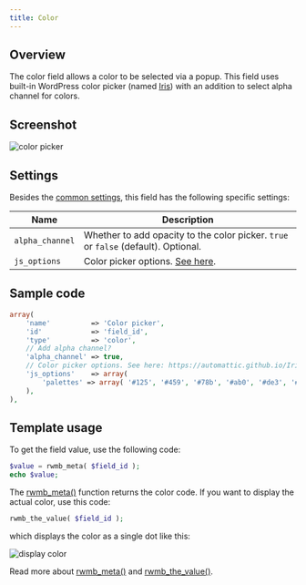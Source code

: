 ```yaml
---
title: Color
---
```


## Overview

The color field allows a color to be selected via a popup. This field uses built-in WordPress color picker (named [Iris](https://automattic.github.io/Iris/)) with an addition to select alpha channel for colors.

## Screenshot

![color picker](https://i.imgur.com/a8IFYvx.png)

## Settings

Besides the [common settings](/fields/), this field has the following specific settings:

Name | Description
--- | ---
`alpha_channel` | Whether to add opacity to the color picker. `true` or `false` (default). Optional.
`js_options` | Color picker options. [See here](https://automattic.github.io/Iris/).

## Sample code

```php
array(
    'name'          => 'Color picker',
    'id'            => 'field_id',
    'type'          => 'color',
    // Add alpha channel?
    'alpha_channel' => true,
    // Color picker options. See here: https://automattic.github.io/Iris/.
    'js_options'    => array(
        'palettes' => array( '#125', '#459', '#78b', '#ab0', '#de3', '#f0f' )
    ),
),
```

## Template usage

To get the field value, use the following code:

```php
$value = rwmb_meta( $field_id );
echo $value;
```

The [rwmb_meta()](/rwmb-meta/) function returns the color code. If you want to display the actual color, use this code:

```php
rwmb_the_value( $field_id );
```

which displays the color as a single dot like this:

![display color](https://i.imgur.com/gLAVBYS.png)

Read more about [rwmb_meta()](/rwmb-meta/) and [rwmb_the_value()](/rwmb-the-value/).